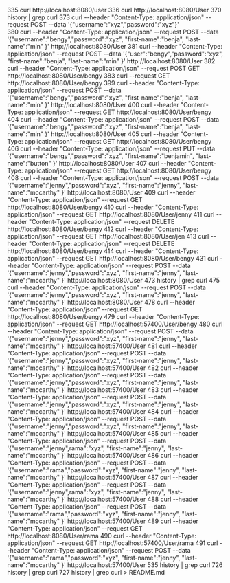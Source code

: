   335  curl http://localhost:8080/user
  336  curl http://localhost:8080/User
  370  history | grep curl
  373  curl --header "Content-Type: application/json"   --request POST   --data '{"username":"xyz","password":"xyz"}' \
  380  curl --header "Content-Type: application/json"   --request POST   --data '{"username":"bengy","password":"xyz", "first-name":"benja", "last-name":"min" }'   http://localhost:8080/User
  381  curl --header "Content-Type: application/json"   --request POST   --data '{"user":"bengy","password":"xyz", "first-name":"benja", "last-name":"min" }'   http://localhost:8080/User
  382  curl --header "Content-Type: application/json"   --request POST   GET   http://localhost:8080/User/bengy
  383  curl --request GET   http://localhost:8080/User/bengy
  399  curl --header "Content-Type: application/json"   --request POST   --data '{"username":"bengy","password":"xyz", "first-name":"benja", "last-name":"min" }'   http://localhost:8080/User
  400   curl --header "Content-Type: application/json" --request GET   http://localhost:8080/User/bengy
  404  curl --header "Content-Type: application/json"   --request POST   --data '{"username":"bengy","password":"xyz", "first-name":"benja", "last-name":"min" }'   http://localhost:8080/User
  405   curl --header "Content-Type: application/json" --request GET   http://localhost:8080/User/bengy
  406   curl --header "Content-Type: application/json"   --request PUT   --data '{"username":"bengy","password":"xyz", "first-name":"benjamin", "last-name":"button" }'   http://localhost:8080/User
  407   curl --header "Content-Type: application/json" --request GET   http://localhost:8080/User/bengy
  408  curl --header "Content-Type: application/json"   --request POST   --data '{"username":"jenny","password":"xyz", "first-name":"jenny", "last-name":"mccarthy" }'   http://localhost:8080/User
  409   curl --header "Content-Type: application/json" --request GET   http://localhost:8080/User/bengy
  410   curl --header "Content-Type: application/json" --request GET   http://localhost:8080/User/jenny
  411   curl --header "Content-Type: application/json" --request DELETE   http://localhost:8080/User/bengy
  412   curl --header "Content-Type: application/json" --request GET   http://localhost:8080/User/jen
  413   curl --header "Content-Type: application/json" --request DELETE   http://localhost:8080/User/bengy
  414   curl --header "Content-Type: application/json" --request GET   http://localhost:8080/User/bengy
  431  curl --header "Content-Type: application/json"   --request POST   --data '{"username":"jenny","password":"xyz", "first-name":"jenny", "last-name":"mccarthy" }'   http://localhost:8080/User
  473  history | grep curl
  475  curl --header "Content-Type: application/json"   --request POST   --data '{"username":"jenny","password":"xyz", "first-name":"jenny", "last-name":"mccarthy" }'   http://localhost:8080/User
  478   curl --header "Content-Type: application/json" --request GET   http://localhost:8080/User/bengy
  479   curl --header "Content-Type: application/json" --request GET   http://localhost:57400/User/bengy
  480  curl --header "Content-Type: application/json"   --request POST   --data '{"username":"jenny","password":"xyz", "first-name":"jenny", "last-name":"mccarthy" }'   http://localhost:57400/User
  481  curl --header "Content-Type: application/json"   --request POST   --data '{"username":"jenny","password":"xyz", "first-name":"jenny", "last-name":"mccarthy" }'   http://localhost:57400/User
  482  curl --header "Content-Type: application/json"   --request POST   --data '{"username":"jenny","password":"xyz", "first-name":"jenny", "last-name":"mccarthy" }'   http://localhost:57400/User
  483  curl --header "Content-Type: application/json"   --request POST   --data '{"username":"jenny","password":"xyz", "first-name":"jenny", "last-name":"mccarthy" }'   http://localhost:57400/User
  484  curl --header "Content-Type: application/json"   --request POST   --data '{"username":"jenny","password":"xyz", "first-name":"jenny", "last-name":"mccarthy" }'   http://localhost:57400/User
  485  curl --header "Content-Type: application/json"   --request POST   --data '{"username":"jenny",rama":"xyz", "first-name":"jenny", "last-name":"mccarthy" }'   http://localhost:57400/User
  486  curl --header "Content-Type: application/json"   --request POST   --data '{"username":"rama","password":"xyz", "first-name":"jenny", "last-name":"mccarthy" }'   http://localhost:57400/User
  487  curl --header "Content-Type: application/json"   --request POST   --data '{"username":"jenny",rama":"xyz", "first-name":"jenny", "last-name":"mccarthy" }'   http://localhost:57400/User
  488  curl --header "Content-Type: application/json"   --request POST   --data '{"username":"rama","password":"xyz", "first-name":"jenny", "last-name":"mccarthy" }'   http://localhost:57400/User
  489   curl --header "Content-Type: application/json" --request GET   http://localhost:8080/User/rama
  490   curl --header "Content-Type: application/json" --request GET   http://localhost:57400/User/rama
  491  curl --header "Content-Type: application/json"   --request POST   --data '{"username":"rama","password":"xyz", "first-name":"jenny", "last-name":"mccarthy" }'   http://localhost:57400/User
  535  history | grep curl
  726  history | grep curl
  727  history | grep curl > README.md
